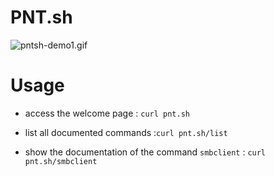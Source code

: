 # PNT.sh

![pntsh-demo1.gif](https://i.postimg.cc/cCrwWS1p/pntsh-demo1.gif)

# Usage

 - access the welcome page : `curl pnt.sh`
 
 - list all documented commands :`curl pnt.sh/list`
 
 - show the documentation of the command `smbclient` : `curl pnt.sh/smbclient` 
